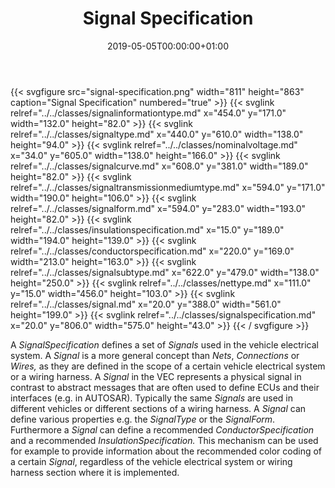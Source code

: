 ﻿---
title: Signal Specification
toc: false
type: specs
date: "2019-05-05T00:00:00+01:00"
draft: false
menu:
  vec120:
    identifier: connectivity/signal-specification    
    parent: connectivity
    weight: 1006001 

# Prev/next pager order (if `docs_section_pager` enabled in `params.toml`)
weight: 1006001
---
{{< svgfigure src="signal-specification.png" width="811" height="863" caption="Signal Specification" numbered="true" >}}
  {{< svglink relref="../../classes/signalinformationtype.md" x="454.0" y="171.0" width="132.0" height="82.0" >}}
  {{< svglink relref="../../classes/signaltype.md" x="440.0" y="610.0" width="138.0" height="94.0" >}}
  {{< svglink relref="../../classes/nominalvoltage.md" x="34.0" y="605.0" width="138.0" height="166.0" >}}
  {{< svglink relref="../../classes/signalcurve.md" x="608.0" y="381.0" width="189.0" height="82.0" >}}
  {{< svglink relref="../../classes/signaltransmissionmediumtype.md" x="594.0" y="171.0" width="190.0" height="106.0" >}}
  {{< svglink relref="../../classes/signalform.md" x="594.0" y="283.0" width="193.0" height="82.0" >}}
  {{< svglink relref="../../classes/insulationspecification.md" x="15.0" y="189.0" width="194.0" height="139.0" >}}
  {{< svglink relref="../../classes/conductorspecification.md" x="220.0" y="169.0" width="213.0" height="163.0" >}}
  {{< svglink relref="../../classes/signalsubtype.md" x="622.0" y="479.0" width="138.0" height="250.0" >}}
  {{< svglink relref="../../classes/nettype.md" x="111.0" y="15.0" width="456.0" height="103.0" >}}
  {{< svglink relref="../../classes/signal.md" x="20.0" y="388.0" width="561.0" height="199.0" >}}
  {{< svglink relref="../../classes/signalspecification.md" x="20.0" y="806.0" width="575.0" height="43.0" >}}
{{< / svgfigure >}}
<html>   <head>     </head>   <body>     <p> A <i>SignalSpecification </i>defines a set of <i>Signals</i> used in the vehicle electrical system. A <i>Signal </i>is a more general concept than <i>Nets</i>, <i>Connections</i> or <i>Wires, </i>as they are defined in the scope of a certain vehicle electrical system or a wiring harness. A <i>Signal </i>in the VEC&#160;represents a physical signal in contrast to abstract messages that are often used to define ECUs and their interfaces (e.g. in AUTOSAR). Typically the same <i>Signals </i>are used in different vehicles or different sections of a wiring harness. A <i>Signal </i>can define various properties e.g. the <i>SignalType</i> or the <i>SignalForm</i>. Furthermore a <i>Signal </i>can define a recommended <i>ConductorSpecification</i> and a recommended <i>InsulationSpecification. </i>This mechanism can be used for example to provide information about the recommended color coding of a certain <i>Signal</i>, regardless of the vehicle electrical system or wiring harness section where it is implemented.      </p>    </body> </html> 
